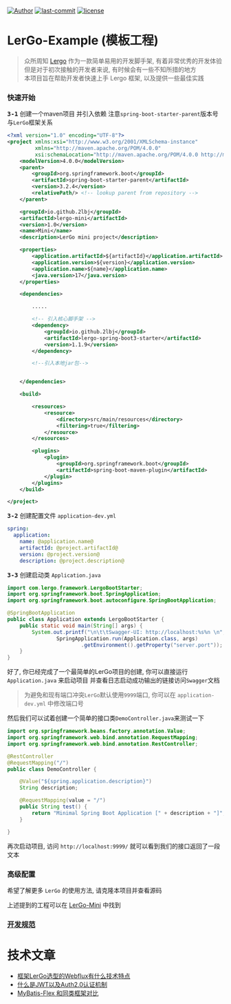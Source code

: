 [![Author](https://img.shields.io/badge/Author-hexLi-666699)](https://2lbj.github.io/)
[![last-commit](https://img.shields.io/github/last-commit/2lbj/lergo-spring-boot-starter)](https://github.com/2lbj/lergo-spring-boot-starter)
[![license](https://img.shields.io/badge/license-Apache%202.0-lime)](./LICENSE)

# LerGo-Example (模板工程)

> 众所周知 [Lergo](https://github.com/2lbj/lergo-spring-boot-starter) 作为一款简单易用的开发脚手架,
> 有着非常优秀的开发体验  
> 但是对于初次接触的开发者来说, 有时候会有一些不知所措的地方  
> 本项目旨在帮助开发者快速上手 Lergo 框架, 以及提供一些最佳实践

### 快速开始

<kbd>**3-1**</kbd> 创建一个maven项目 并引入依赖 注意`spring-boot-starter-parent`版本号与`LerGo`框架关系

```xml
<?xml version="1.0" encoding="UTF-8"?>
<project xmlns:xsi="http://www.w3.org/2001/XMLSchema-instance"
         xmlns="http://maven.apache.org/POM/4.0.0"
         xsi:schemaLocation="http://maven.apache.org/POM/4.0.0 http://maven.apache.org/xsd/maven-4.0.0.xsd">
    <modelVersion>4.0.0</modelVersion>
    <parent>
        <groupId>org.springframework.boot</groupId>
        <artifactId>spring-boot-starter-parent</artifactId>
        <version>3.2.4</version>
        <relativePath/> <!-- lookup parent from repository -->
    </parent>

    <groupId>io.github.2lbj</groupId>
    <artifactId>lergo-mini</artifactId>
    <version>1.0</version>
    <name>Mini</name>
    <description>LerGo mini project</description>

    <properties>
        <application.artifactId>${artifactId}</application.artifactId>
        <application.version>${version}</application.version>
        <application.name>${name}</application.name>
        <java.version>17</java.version>
    </properties>

    <dependencies>

        .....

        <!-- 引入核心脚手架 -->
        <dependency>
            <groupId>io.github.2lbj</groupId>
            <artifactId>lergo-spring-boot3-starter</artifactId>
            <version>1.1.9</version>
        </dependency>

        <!--引入本地jar包-->


    </dependencies>

    <build>

        <resources>
            <resource>
                <directory>src/main/resources</directory>
                <filtering>true</filtering>
            </resource>
        </resources>

        <plugins>
            <plugin>
                <groupId>org.springframework.boot</groupId>
                <artifactId>spring-boot-maven-plugin</artifactId>
            </plugin>
        </plugins>
    </build>

</project>

```

<kbd>**3-2**</kbd> 创建配置文件 `application-dev.yml`

```yaml
spring:
  application:
    name: @application.name@
    artifactId: @project.artifactId@
    version: @project.version@
    description: @project.description@

```

<kbd>**3-3**</kbd> 创建启动类 `Application.java`

```java
import com.lergo.framework.LergoBootStarter;
import org.springframework.boot.SpringApplication;
import org.springframework.boot.autoconfigure.SpringBootApplication;

@SpringBootApplication
public class Application extends LergoBootStarter {
    public static void main(String[] args) {
        System.out.printf("\n\t\tSwagger-UI: http://localhost:%s%n \n",
                SpringApplication.run(Application.class, args)
                        .getEnvironment().getProperty("server.port"));
    }
}
```

好了, 你已经完成了一个最简单的LerGo项目的创建, 你可以直接运行 `Application.java` 来启动项目
并查看日志启动成功输出的链接访问`Swagger`文档
> 为避免和现有端口冲突`LerGo`默认使用`9999`端口, 你可以在 `application-dev.yml` 中修改端口号

然后我们可以试着创建一个简单的接口类`DemoController.java`来测试一下

```java
import org.springframework.beans.factory.annotation.Value;
import org.springframework.web.bind.annotation.RequestMapping;
import org.springframework.web.bind.annotation.RestController;

@RestController
@RequestMapping("/")
public class DemoController {

    @Value("${spring.application.description}")
    String description;

    @RequestMapping(value = "/")
    public String test() {
        return "Minimal Spring Boot Application [" + description + "]";
    }

}
```

再次启动项目, 访问 `http://localhost:9999/` 就可以看到我们的接口返回了一段文本

### 高级配置

希望了解更多 `LerGo` 的使用方法, 请克隆本项目并查看源码

上述提到的工程可以在 [LerGo-Mini](docs/LerGo-Mini) 中找到

### [开发规范](RULES.md)

# 技术文章

* [框架LerGo选型的Webflux有什么技术特点](/docs/WebFlux/index.md)
* [什么是JWT以及Auth2.0认证机制](/docs/JWT_Auth2.0/index.md)
* [MyBatis-Flex 和同类框架对比](https://mybatis-flex.com/zh/intro/comparison.html)
